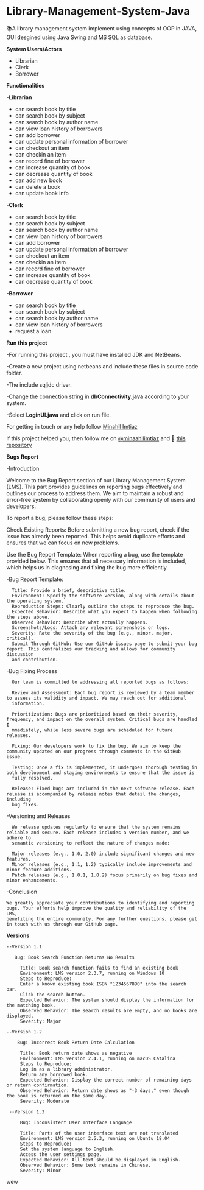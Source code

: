# Library-Management-System-Java

:books:A library management system implement using concepts of OOP in JAVA, GUI desgined using Java Swing and MS SQL as database.

**System Users/Actors**
- Librarian
- Clerk
- Borrower


**Functionalities**

**-Librarian**
   - can search book by title
   - can search book by subject
   - can search book by author name
   - can view loan history of borrowers
   - can add borrower
   - can update personal information of borrower
   - can checkout an item 
   - can checkin an item
   - can record fine of borrower
   - can increase quantity of book
   - can decrease quantity of book
   - can add new book 
   - can delete a book 
   - can update book info
   
   
   **-Clerk**
   - can search book by title
   - can search book by subject
   - can search book by author name
   - can view loan history of borrowers
   - can add borrower
   - can update personal information of borrower
   - can checkout an item 
   - can checkin an item
   - can record fine of borrower
   - can increase quantity of book
   - can decrease quantity of book
   
   **-Borrower**
   - can search book by title
   - can search book by subject
   - can search book by author name
   - can view loan history of borrowers
   - request a loan
   
   
  **Run this project**
  
  -For running this project , you must have installed JDK and NetBeans.
  
  
  -Create a new project using netbeans and include these files in source code folder.
  
  
  -The include sqljdc driver.
  
  
  -Change the connection string in **dbConnectivity.java** according to your system.
  
  
  -Select **LoginUI.java** and click on run file.
  
  
  
  
  For getting in touch or any help follow [Minahil Imtiaz](https://www.linkedin.com/in/minahilimtiaz/)
  
  If this project helped you, then follow me on [@minaahilimtiaz](https://github.com/minaahilimtiaz/) and 🌟 [this repository](https://github.com/minaahilimtiaz/Library-Management-System-Java/)
  
  
 **Bugs Report**
 
   -Introduction

   Welcome to the Bug Report section of our Library Management System (LMS). This part provides guidelines on reporting bugs effectively and 
   outlines our process to address them. We aim to maintain a robust and error-free system by collaborating openly with our community of users and 
   developers.

   To report a bug, please follow these steps:

   Check Existing Reports: Before submitting a new bug report, check if the issue has already been reported. This helps avoid duplicate efforts and 
   ensures that we can focus on new problems.

   Use the Bug Report Template: When reporting a bug, use the template provided below. This ensures that all necessary information is included, 
   which helps us in diagnosing and fixing the bug more efficiently.

   -Bug Report Template:

      Title: Provide a brief, descriptive title.
      Environment: Specify the software version, along with details about the operating system.
      Reproduction Steps: Clearly outline the steps to reproduce the bug.
      Expected Behavior: Describe what you expect to happen when following the steps above.
      Observed Behavior: Describe what actually happens.
      Screenshots/Logs: Attach any relevant screenshots or logs.
      Severity: Rate the severity of the bug (e.g., minor, major, critical).
      Submit Through GitHub: Use our GitHub issues page to submit your bug report. This centralizes our tracking and allows for community discussion 
      and contribution.

   -Bug Fixing Process

      Our team is committed to addressing all reported bugs as follows:

      Review and Assessment: Each bug report is reviewed by a team member to assess its validity and impact. We may reach out for additional 
      information.

      Prioritization: Bugs are prioritized based on their severity, frequency, and impact on the overall system. Critical bugs are handled I 
      mmediately, while less severe bugs are scheduled for future releases.

      Fixing: Our developers work to fix the bug. We aim to keep the community updated on our progress through comments in the GitHub issue.

      Testing: Once a fix is implemented, it undergoes thorough testing in both development and staging environments to ensure that the issue is 
      fully resolved.

      Release: Fixed bugs are included in the next software release. Each release is accompanied by release notes that detail the changes, including 
      bug fixes.

   -Versioning and Releases

      We release updates regularly to ensure that the system remains reliable and secure. Each release includes a version number, and we adhere to 
      semantic versioning to reflect the nature of changes made:

      Major releases (e.g., 1.0, 2.0) include significant changes and new features.
      Minor releases (e.g., 1.1, 1.2) typically include improvements and minor feature additions.
      Patch releases (e.g., 1.0.1, 1.0.2) focus primarily on bug fixes and minor enhancements.
   
   -Conclusion
   
    We greatly appreciate your contributions to identifying and reporting bugs. Your efforts help improve the quality and reliability of the LMS, 
    benefiting the entire community. For any further questions, please get in touch with us through our GitHub page.


   **Versions**

    --Version 1.1
    
       Bug: Book Search Function Returns No Results

         Title: Book search function fails to find an existing book
         Environment: LMS version 2.3.7, running on Windows 10
         Steps to Reproduce:
         Enter a known existing book ISBN "1234567890" into the search bar.
         Click the search button.
         Expected Behavior: The system should display the information for the matching book.
         Observed Behavior: The search results are empty, and no books are displayed.
         Severity: Major

    --Version 1.2
    
        Bug: Incorrect Book Return Date Calculation
         
         Title: Book return date shows as negative
         Environment: LMS version 2.4.1, running on macOS Catalina
         Steps to Reproduce:
         Log in as a library administrator.
         Return any borrowed book.
         Expected Behavior: Display the correct number of remaining days or return confirmation.
         Observed Behavior: Return date shows as "-3 days," even though the book is returned on the same day.
         Severity: Moderate

     --Version 1.3
     
         Bug: Inconsistent User Interface Language
         
         Title: Parts of the user interface text are not translated
         Environment: LMS version 2.5.3, running on Ubuntu 18.04
         Steps to Reproduce:
         Set the system language to English.
         Access the user settings page.
         Expected Behavior: All text should be displayed in English.
         Observed Behavior: Some text remains in Chinese.
         Severity: Minor
wew
